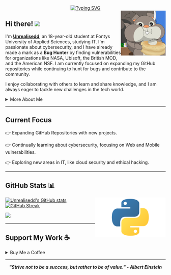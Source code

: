 <div align="center">
  <a href="https://git.io/typing-svg">
    <img src="https://readme-typing-svg.demolab.com?font=Fira+Code&pause=1000&color=00F5FF&width=435&lines=Aspiring+IT+Professional+and+Bug+Hunter;Always+Learning+and+Growing" alt="Typing SVG" />
  </a>
</div>

<img width="28%" align='right' src="https://github.com/Unrealisedd/Unrealisedd/blob/main/90004000.png">

<h2 align="left">
  Hi there! 
  <img src="https://media.giphy.com/media/hvRJCLFzcasrR4ia7z/giphy.gif" width="25px"/>
</h2>

I'm **[Unrealisedd](https://github.com/Unrealisedd)**, an 18-year-old student at Fontys University of Applied Sciences, studying IT. I'm passionate about cybersecurity, and I have already made a mark as a **Bug Hunter** by finding vulnerabilities for organizations like NASA, Ubisoft, the British MOD, and the American NSF. I am currently focused on expanding my GitHub repositories while continuing to hunt for bugs and contribute to the community.

I enjoy collaborating with others to learn and share knowledge, and I am always eager to tackle new challenges in the tech world.

<details>
  <summary>More About Me</summary>

- **Name**: Unrealisedd
- **From**: the Netherlands
- **Role**: IT Student | Bug Hunter | Simple Tool Dev For Myself
- **Specialties**: Vulnerability Assessment, Bug Hunting, Reverse Engineering
- **Currently Learning**: Advanced Web Pentesting, Cybersecurity Research
- **Contact**: [vanmoorseltim@outlook.com](mailto:vanmoorseltim@outlook.com) Or Unrealisedd on discord

</details>

---

<h2 id="present_status">Current Focus</h2>

👉 Expanding GitHub Repositories with new projects.

👉 Continually learning about cybersecurity, focusing on Web and Mobile vulnerabilities.

👉 Exploring new areas in IT, like cloud security and ethical hacking.

---

<h2 id="github_stats">GitHub Stats 📊</h2>

<img align="right" width="44%" src="https://github.com/Unrealisedd/Unrealisedd/blob/main/Python-Emblem-1166847703.png"/>

[![Unrealisedd's GitHub stats](https://github-readme-stats.vercel.app/api?username=Unrealisedd&theme=radical)](https://github.com/Unrealisedd/github-readme-stats)
[![GitHub Streak](https://streak-stats.demolab.com?user=Unrealisedd&theme=radical&card_width=450)](https://git.io/streak-stats)

<p align="left"><a href="https://github.com/your-username/github-readme-stats"><img src="https://github-readme-stats.vercel.app/api/top-langs/?username=Unrealisedd&layout=compact&theme=radical" width="450"/></a></p>

---

<h2 id="support_me">Support My Work ☕️</h2>

<details>
  <summary>Buy Me a Coffee</summary>

<p align="center"><img src="https://github.com/your-username/assets/support-image.png" width="80%" height="auto"/></p>

<p align="center"><a href="https://buymeacoffee.com/Unrealisedd"><img src="https://img.shields.io/badge/Buy%20Me%20a%20Coffee-ffdd00?style=for-the-badge&logo=buy-me-a-coffee&logoColor=black"/></a></p>

</details>

---

<p align="center">
  <b><i>"Strive not to be a success, but rather to be of value." - Albert Einstein</i></b>
</p>
